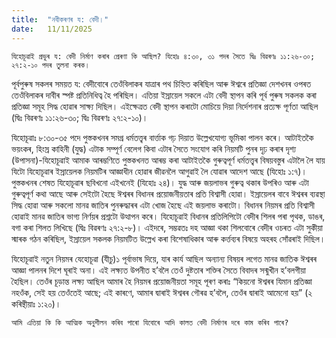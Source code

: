 ```yaml
---
title:  "নবীকৰণৰ য: বেদী।"
date:   11/11/2025
---
```


`যিহোচূৱাই প্ৰভুৰ য: বেদী নিৰ্মাণ কৰাৰ প্ৰেৰণা কি আছিল? যিহোঃ ৪:৩০, ৩১ পদৰ সৈতে দ্বিঃ বিৱৰণঃ ১১:২৬-৩০; ২৭:২-১০ পদৰ তুলনা কৰক।`

পূৰ্বপুৰুষ সকলৰ সময়ত য: বেদীবোৰে তেওঁবিলাকৰ যাত্ৰাৰ পথ চিহ্নিত কৰিছিল আৰু ঈশ্বৰে প্ৰতিজ্ঞা দেশখনৰ ওপৰত তেওঁবিলাকৰ দাবীৰ স্পষ্ট প্ৰতিনিধিত্ব হৈ পৰিছিল। এতিয়া ইস্ৰায়েল সকলে এটা বেদী স্থাপন কৰি পূৰ্ব পুৰুষ সকলক কৰা প্ৰতিজ্ঞা সমূহ সিদ্ধ হোৱাৰ সাক্ষ্য দিছিল। এইক্ষেত্ৰত বেদী স্থাপন কৰাটো মোচিয়ে দিয়া নিৰ্দেশনাৰ প্ৰত্যক্ষ পূৰ্ণতা আছিল (দ্বিঃ বিৱৰণঃ ১১:২৬-৩০; দ্বিঃ বিৱৰণঃ ২৭:২-১০)।

যিহোচূৱাঃ ৮:৩০-৩৫ পদে পুস্তকখনৰ সমগ্ৰ ধৰ্মতত্ত্বৰ বাৰ্ত্তাক গঢ় দিয়াত উল্লেখযোগ্য ভূমিকা পালন কৰে। আটাইতকৈ ভয়ংকৰ, হিংস্ৰ কাহিনী (যুদ্ধ) এটাক সম্পূৰ্ণ বেলেগ কিবা এটাৰ সৈতে সংযোগ কৰি নিয়মটি পুনৰ দৃঢ় কৰাৰ দৃশ্য (উপাসনা)-যিহোচূৱাই আমাক আৰম্ভণিতে পুস্তকখনত আৰম্ভ কৰা আটাইতকৈ গুৰুত্বপূৰ্ণ ধৰ্মতত্ত্বৰ বিষয়বস্তুৰ এটালৈ লৈ যায় যিটো যিহোচূৱাৰ ইস্ৰায়েলক নিয়মটিৰ আজ্ঞাধীন হোৱাৰ জীৱনলৈ আগুৱাই লৈ যোৱাৰ আদেশ আছে (যিহোঃ ১:৭)। পুস্তকখনৰ শেষত যিহোচূৱাৰ ছবিখনো এইখনেই (যিহোঃ ২৪)। যুদ্ধ আৰু জয়লাভৰ গুৰুত্ব থকাৰ উপৰিও আৰু এটা গুৰুত্বপূৰ্ণ কথা আছে আৰু সেইটো হৈছে ঈশ্বৰৰ বিধানৰ প্ৰয়োজনীয়তাৰ প্ৰতি বিশ্বাসী হোৱা। ইস্ৰায়েলৰ বাবে ঈশ্বৰৰ ব্যৱস্থা সিদ্ধ হোৱা আৰু সকলো মানৱ জাতিৰ পুনৰুদ্ধাৰৰ এটা খোজ হৈছে এই জয়লাভ কৰাটো। বিধানৰ নিয়মৰ প্ৰতি বিশ্বাসী হোৱাই মানৱ জাতিৰ ভাগ্য নিৰ্ণয়ৰ প্ৰশ্নটো উত্থাপন কৰে। যিহোচূৱাই বিধানৰ প্ৰতিলিপিটো বেদীৰ শিলৰ পৰা পৃথক, ডাঙৰ, বগা কৰা শিলত লিখিছে (দ্বিঃ বিৱৰণঃ ২৭:২-৮)। এইদৰে, সম্ভৱতঃ দহ আজ্ঞা থকা শিলবোৰে বেদীৰ ওচৰত এটা সুকীয়া স্মাৰক গঠন কৰিছিল, ইস্ৰায়েল সকলক নিয়মটিত উল্লেখ কৰা বিশেষাধিকাৰ আৰু কৰ্ত্তব্যৰ বিষয়ে অহৰহ সোঁৱৰাই দিছিল।

যিহোচূৱাই নতুন নিয়মৰ যেহোচূৱা (যীচু)১ পূৰ্বাভাষ দিয়ে, যাৰ কাৰ্য আছিল অন্যান্য বিষয়ৰ লগেত মানৱ জাতিক ঈশ্বৰৰ আজ্ঞা পালনৰ দিশে ঘূৰাই অনা। এই লক্ষ্যত উপনীত হ’বলৈ তেওঁ দুষ্টতাৰ শক্তিৰ সৈতে বিবাদৰ সন্মুখীন হ’বলগীয়া হৈছিল। তেওঁৰ চূড়ান্ত লক্ষ্য আছিল আমাৰ হৈ নিয়মৰ প্ৰয়োজনীয়তা সমূহ পূৰণ কৰাঃ “কিয়নো ঈশ্বৰৰ যিমান প্ৰতিজ্ঞা নহওঁক, সেই হয় তেওঁতেই আছে; এই কাৰণে, আমাৰ দ্বাৰাই ঈশ্বৰৰ গৌৰৱ হ’বলৈ, তেওঁৰ দ্বাৰাই আমেনো হয়” (২ কৰিন্থীয়াঃ ১:২০)।

`আমি এতিয়া কি কি আত্মিক অনুশীলন কৰিব পাৰো যিবোৰে আদি কালত বেদী নিৰ্মাণৰ দৰে কাম কৰিব পাৰে?`
